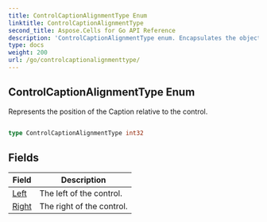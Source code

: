 ```yaml
---
title: ControlCaptionAlignmentType Enum 
linktitle: ControlCaptionAlignmentType
second_title: Aspose.Cells for Go API Reference
description: 'ControlCaptionAlignmentType enum. Encapsulates the object that represents controlcaptionalignmenttype in Go.'
type: docs
weight: 200
url: /go/controlcaptionalignmenttype/
---
```


## ControlCaptionAlignmentType Enum

Represents the position of the Caption relative to the control.

```go

type ControlCaptionAlignmentType int32


```

## Fields

| Field | Description |
| --- | --- |
|[Left](./left/) | The left of the control. | 
|[Right](./right/) | The right of the control. | 
